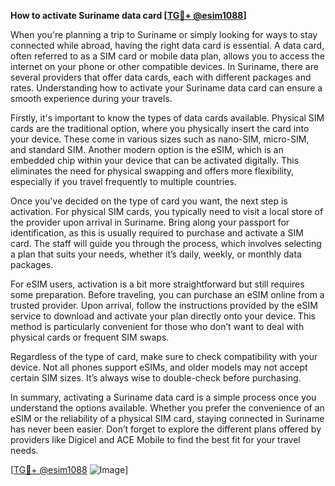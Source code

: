 **How to activate Suriname data card [[TG💪+ @esim1088](https://t.me/s/esim1088)]**

When you're planning a trip to Suriname or simply looking for ways to stay connected while abroad, having the right data card is essential. A data card, often referred to as a SIM card or mobile data plan, allows you to access the internet on your phone or other compatible devices. In Suriname, there are several providers that offer data cards, each with different packages and rates. Understanding how to activate your Suriname data card can ensure a smooth experience during your travels.

Firstly, it's important to know the types of data cards available. Physical SIM cards are the traditional option, where you physically insert the card into your device. These come in various sizes such as nano-SIM, micro-SIM, and standard SIM. Another modern option is the eSIM, which is an embedded chip within your device that can be activated digitally. This eliminates the need for physical swapping and offers more flexibility, especially if you travel frequently to multiple countries.

Once you've decided on the type of card you want, the next step is activation. For physical SIM cards, you typically need to visit a local store of the provider upon arrival in Suriname. Bring along your passport for identification, as this is usually required to purchase and activate a SIM card. The staff will guide you through the process, which involves selecting a plan that suits your needs, whether it’s daily, weekly, or monthly data packages.

For eSIM users, activation is a bit more straightforward but still requires some preparation. Before traveling, you can purchase an eSIM online from a trusted provider. Upon arrival, follow the instructions provided by the eSIM service to download and activate your plan directly onto your device. This method is particularly convenient for those who don’t want to deal with physical cards or frequent SIM swaps.

Regardless of the type of card, make sure to check compatibility with your device. Not all phones support eSIMs, and older models may not accept certain SIM sizes. It’s always wise to double-check before purchasing.

In summary, activating a Suriname data card is a simple process once you understand the options available. Whether you prefer the convenience of an eSIM or the reliability of a physical SIM card, staying connected in Suriname has never been easier. Don’t forget to explore the different plans offered by providers like Digicel and ACE Mobile to find the best fit for your travel needs.

[[TG💪+ @esim1088](https://t.me/s/esim1088) ![Image](https://i.postimg.cc/Y0z9fWf4/image.png)]